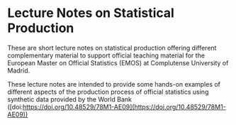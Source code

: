 # Lecture Notes on Statistical Production
These are short lecture notes on statistical production offering different complementary material to support official teaching material for the European Master on Official Statistics (EMOS) at Complutense University of Madrid.

These lecture notes are intended to provide some hands-on examples of different aspects of the production process of official statistics using synthetic data provided by the World Bank ([doi:https://doi.org/10.48529/78M1-AE09](https://doi.org/10.48529/78M1-AE09))